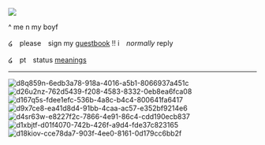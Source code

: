 ![](https://media.discordapp.net/attachments/1176403450297327617/1221277964214468618/Screenshot_2024-03-23_190641_3_70.png?ex=6611febc&is=65ff89bc&hm=7d865c5ac23ff8bdc1e83fb9ff2d8543ab2a74e64c6d94ce571b4c982af08e66&=&format=webp&quality=lossless&width=538&height=530)

^ me n my boyf 

໒　please　sign my [guestbook](https://negansmith.123guestbook.com/) !! i　*normally* reply 

໒　pt　status [meanings](https://rentry.co/causticsoda)

*** 

![d8q859n-6edb3a78-918a-4016-a5b1-8066937a451c](https://github.com/lyekisses/lyekisses/assets/148398223/ae145232-5baa-4965-9d22-c3cb5a1fd922) ![d26u2nz-762d5439-f208-4583-8332-0eb8ea6fca08](https://github.com/lyekisses/lyekisses/assets/148398223/4a08ab25-ef77-4c74-9f6a-e113e948709d) ![d167q5s-fdee1efc-536b-4a8c-b4c4-800641fa6417](https://github.com/lyekisses/lyekisses/assets/148398223/6f6f61a0-ca0f-45a1-be82-382d8b60bc9f) ![d9x7ce8-ea41d8d4-91bb-4caa-ac57-e352bf9214e6](https://github.com/lyekisses/lyekisses/assets/148398223/6cdd81a0-800e-46e2-970f-2f9c23be9254) ![d4sr63w-e8227f2c-7866-4e91-86c4-cdd190ecb837](https://github.com/lyekisses/lyekisses/assets/148398223/1ec7c9f6-0ac8-4639-bf8e-3f502e5c189b) ![d1xbjtf-d01f4070-742b-426f-a9d4-fde37c823165](https://github.com/lyekisses/lyekisses/assets/148398223/8d72fd93-87fd-4a6c-8455-6dff96583546) ![d18kiov-cce78da7-903f-4ee0-8161-0d179cc6bb2f](https://github.com/lyekisses/lyekisses/assets/148398223/2d993724-d96c-4b3e-868d-7eb24166e737)



















